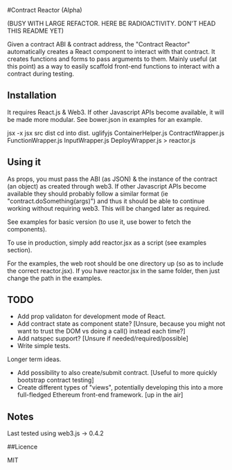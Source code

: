 #Contract Reactor (Alpha)

(BUSY WITH LARGE REFACTOR. HERE BE RADIOACTIVITY. DON'T HEAD THIS README YET)

Given a contract ABI & contract address, the "Contract Reactor" automatically creates a React component to interact with that contract. It creates functions and forms to pass arguments to them. Mainly useful (at this point) as a way to easily scaffold front-end functions to interact with a contract during testing.

## Installation

It requires React.js & Web3. If other Javascript APIs become available, it will be made more modular. See bower.json in examples for an example.

jsx -x jsx src dist
cd into dist.
uglifyjs ContainerHelper.js ContractWrapper.js FunctionWrapper.js InputWrapper.js DeployWrapper.js > reactor.js

## Using it

As props, you must pass the ABI (as JSON) & the instance of the contract (an object) as created through web3. If other Javascript APIs become available they should probably follow a similar format (ie "contract.doSomething(args)") and thus it should be able to continue working without requiring web3. This will be changed later as required. 

See examples for basic version (to use it, use bower to fetch the components).

To use in production, simply add reactor.jsx as a script (see examples section).

For the examples, the web root should be one directory up (so as to include the correct reactor.jsx). If you have reactor.jsx in the same folder, then just change the path in the examples.

## TODO

- Add prop validaton for development mode of React.
- Add contract state as component state? [Unsure, because you might not want to trust the DOM vs doing a call() instead each time?]
- Add natspec support? [Unsure if needed/required/possible]
- Write simple tests.

Longer term ideas.
- Add possibility to also create/submit contract. [Useful to more quickly bootstrap contract testing]
- Create different types of "views", potentially developing this into a more full-fledged Ethereum front-end framework. [up in the air]

## Notes

Last tested using web3.js -> 0.4.2

##Licence

MIT
